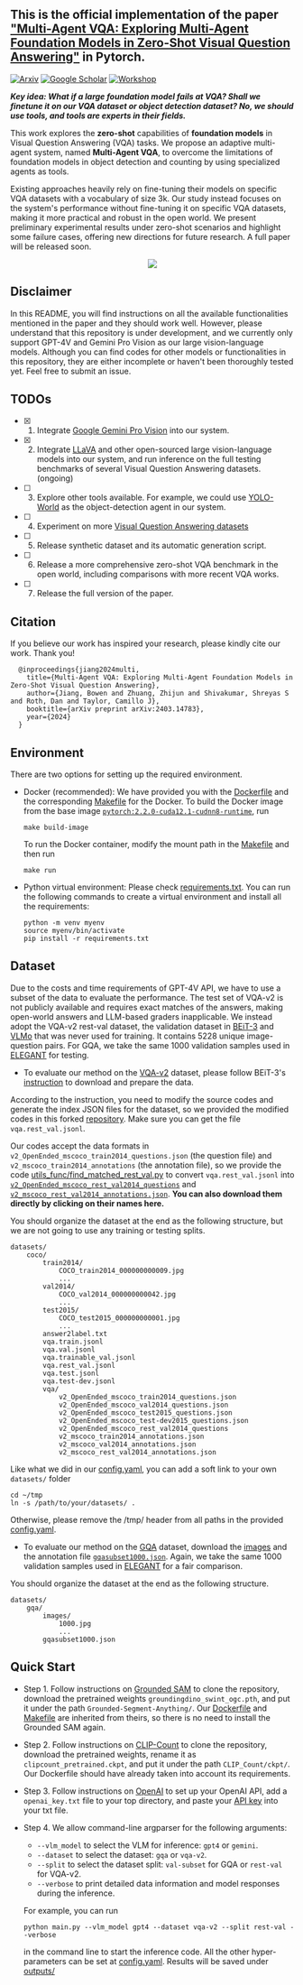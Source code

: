 ## This is the official implementation of the paper ["Multi-Agent VQA: Exploring Multi-Agent Foundation Models in Zero-Shot Visual Question Answering"](https://arxiv.org/abs/2403.14783) in Pytorch.

[![Arxiv](https://img.shields.io/badge/ArXiv-Paper-B31B1B)](https://arxiv.org/abs/2403.14783)
[![Google Scholar](https://img.shields.io/badge/Google_Scholar-Cite_Our_Paper-4085F4)](https://scholar.google.com/scholar?hl=en&as_sdt=0%2C39&q=Multi-Agent+VQA%3A+Exploring+Multi-Agent+Foundation+Models+in+Zero-Shot+Visual+Question+Answering&btnG=#d=gs_cit&t=1724265977916&u=%2Fscholar%3Fq%3Dinfo%3AHY9HN86PLnEJ%3Ascholar.google.com%2F%26output%3Dcite%26scirp%3D0%26hl%3Den)
[![Workshop](https://img.shields.io/badge/CVPR_2024-CVinW_Workshop_Spotlight-97CA00)](https://computer-vision-in-the-wild.github.io/cvpr-2024/)

***Key idea: What if a large foundation model fails at VQA? Shall we finetune it on our VQA dataset or object detection dataset? No, we should use tools, and tools are experts in their fields.***

This work explores the **zero-shot** capabilities of **foundation models** in Visual Question Answering (VQA) tasks. 
We propose an adaptive multi-agent system, named **Multi-Agent VQA**, to overcome the limitations of foundation models in object detection and counting by using specialized agents as tools. 

Existing approaches heavily rely on fine-tuning their models on specific VQA datasets with a vocabulary of size 3k. Our study instead focuses on the system's performance without fine-tuning it on specific VQA datasets, making it more practical and robust in the open world. 
We present preliminary experimental results under zero-shot scenarios and highlight some failure cases, offering new directions for future research. A full paper will be released soon.

<p align="center">
<img src=pipeline.png />
</p>

## Disclaimer
In this README, you will find instructions on all the available functionalities mentioned in the paper and they should work well. However, please understand that this repository is under development, and we currently only support GPT-4V and Gemini Pro Vision as our large vision-language models. Although you can find codes for other models or functionalities in this repository, they are either incomplete or haven't been thoroughly tested yet. Feel free to submit an issue.

## TODOs
- [x] 1. Integrate [Google Gemini Pro Vision](https://console.cloud.google.com/vertex-ai/publishers/google/model-garden/gemini-pro-vision?pli=1) into our system.
- [x] 2. Integrate [LLaVA](https://llava-vl.github.io/) and other open-sourced large vision-language models into our system, and run inference on the full testing benchmarks of several Visual Question Answering datasets. (ongoing)
- [ ] 3. Explore other tools available. For example, we could use [YOLO-World](https://github.com/AILab-CVC/YOLO-World) as the object-detection agent in our system.
- [ ] 4. Experiment on more [Visual Question Answering datasets](https://paperswithcode.com/task/visual-question-answering)
- [ ] 5. Release synthetic dataset and its automatic generation script.
- [ ] 6. Release a more comprehensive zero-shot VQA benchmark in the open world, including comparisons with more recent VQA works.
- [ ] 7. Release the full version of the paper.

## Citation
If you believe our work has inspired your research, please kindly cite our work. Thank you!

      @inproceedings{jiang2024multi,
        title={Multi-Agent VQA: Exploring Multi-Agent Foundation Models in Zero-Shot Visual Question Answering},
        author={Jiang, Bowen and Zhuang, Zhijun and Shivakumar, Shreyas S and Roth, Dan and Taylor, Camillo J},
        booktitle={arXiv preprint arXiv:2403.14783},
        year={2024}
      }

## Environment
There are two options for setting up the required environment.
- Docker (recommended): We have provided you with the [Dockerfile](Dockerfile) and the corresponding [Makefile](Makefile) for the Docker. To build the Docker image from the base image [```pytorch:2.2.0-cuda12.1-cudnn8-runtime```](https://hub.docker.com/r/pytorch/pytorch/tags), run

      make build-image
  
  To run the Docker container, modify the mount path in the [Makefile](Makefile) and then run

      make run

- Python virtual environment: Please check [requirements.txt](requirements.txt). You can run the following commands to create a virtual environment and install all the requirements:
    
      python -m venv myenv
      source myenv/bin/activate
      pip install -r requirements.txt

## Dataset
Due to the costs and time requirements of GPT-4V API,  we have to use a subset of the data to evaluate the performance. The test set of VQA-v2 is not publicly available and requires exact matches of the answers, making open-world answers and LLM-based graders inapplicable. We instead adopt the VQA-v2 rest-val dataset, the validation dataset in [BEiT-3](https://github.com/microsoft/unilm/tree/master/beit3) and [VLMo](https://github.com/bowen-upenn/unilm/tree/master/vlmo) that was never used for training. It contains 5228 unique image-question pairs. For GQA, we take the same 1000 validation samples used in [ELEGANT](https://arxiv.org/pdf/2310.01356.pdf) for testing.

- To evaluate our method on the [VQA-v2](https://paperswithcode.com/dataset/visual-question-answering-v2-0) dataset, please follow BEiT-3's [instruction](https://github.com/microsoft/unilm/blob/master/beit3/get_started/get_started_for_vqav2.md) to download and prepare the data.

According to the instruction, you need to modify the source codes and generate the index JSON files for the dataset, so we provided the modified codes in this forked [repository](https://github.com/bowen-upenn/unilm/tree/master). Make sure you can get the file ``vqa.rest_val.jsonl``.

Our codes accept the data formats in ```v2_OpenEnded_mscoco_train2014_questions.json``` (the question file) and ```v2_mscoco_train2014_annotations``` (the annotation file), so we provide the code [utils_func/find_matched_rest_val.py](utils_func/find_matched_rest_val.py) to convert ``vqa.rest_val.jsonl`` into [```v2_OpenEnded_mscoco_rest_val2014_questions```](https://cs.stanford.edu/people/dorarad/gqa/download.html) and [```v2_mscoco_rest_val2014_annotations.json```](https://drive.google.com/file/d/1t0-Plgv6b65L1LfVHP62iwrULorgEn4U/view?usp=sharing). **You can also download them directly by clicking on their names here.**

You should organize the dataset at the end as the following structure, but we are not going to use any training or testing splits.
```
datasets/
    coco/
        train2014/            
            COCO_train2014_000000000009.jpg                
            ...
        val2014/              
            COCO_val2014_000000000042.jpg
            ...  
        test2015/              
            COCO_test2015_000000000001.jpg
            ...
        answer2label.txt
        vqa.train.jsonl
        vqa.val.jsonl
        vqa.trainable_val.jsonl
        vqa.rest_val.jsonl
        vqa.test.jsonl
        vqa.test-dev.jsonl      
        vqa/
            v2_OpenEnded_mscoco_train2014_questions.json
            v2_OpenEnded_mscoco_val2014_questions.json
            v2_OpenEnded_mscoco_test2015_questions.json
            v2_OpenEnded_mscoco_test-dev2015_questions.json
            v2_OpenEnded_mscoco_rest_val2014_questions
            v2_mscoco_train2014_annotations.json
            v2_mscoco_val2014_annotations.json
            v2_mscoco_rest_val2014_annotations.json
```

Like what we did in our [config.yaml](config.yaml), you can add a soft link to your own ```datasets/``` folder 

    cd ~/tmp
    ln -s /path/to/your/datasets/ .
        
Otherwise, please remove the /tmp/ header from all paths in the provided [config.yaml](config.yaml).
  
- To evaluate our method on the [GQA](https://cs.stanford.edu/people/dorarad/gqa/) dataset, download the [images](https://cs.stanford.edu/people/dorarad/gqa/download.html) and the annotation file [```gqasubset1000.json```](https://drive.google.com/file/d/1SAOrdtjuYqBmY8OpUILMsaggQutaA-lE/view?usp=sharing). Again, we take the same 1000 validation samples used in [ELEGANT](https://arxiv.org/pdf/2310.01356.pdf) for a fair comparison.

You should organize the dataset at the end as the following structure.
```
datasets/
    gqa/
        images/
            1000.jpg
            ...
        gqasubset1000.json
```

## Quick Start
- Step 1. Follow instructions on [Grounded SAM](https://github.com/IDEA-Research/Grounded-Segment-Anything/tree/fe24c033820adffff66ac0eb191828542e8afe5e) to clone the repository, download the pretrained weights ```groundingdino_swint_ogc.pth```, and put it under the path ```Grounded-Segment-Anything/```. Our [Dockerfile](Dockerfile) and [Makefile](Makefile) are inherited from theirs, so there is no need to install the Grounded SAM again.

- Step 2. Follow instructions on [CLIP-Count](https://github.com/songrise/CLIP-Count/tree/43b496978e281bfae8d2c5b4b691c3910fe70a7c) to clone the repository, download the pretrained weights, rename it as ```clipcount_pretrained.ckpt```, and put it under the path ```CLIP_Count/ckpt/```. Our Dockerfile should have already taken into account its requirements.

- Step 3. Follow instructions on [OpenAI](https://platform.openai.com/docs/quickstart?context=python) to set up your OpenAI API, add a ```openai_key.txt``` file to your top directory, and paste your [API key](https://platform.openai.com/api-keys) into your txt file.
  
- Step 4. We allow command-line argparser for the following arguments:
    - ```--vlm_model``` to select the VLM for inference: ```gpt4``` or ```gemini```.
    - ```--dataset``` to select the dataset: ```gqa``` or ```vqa-v2```.
    - ```--split``` to select the dataset split: ```val-subset``` for GQA or ```rest-val``` for VQA-v2.
    - ```--verbose``` to print detailed data information and model responses during the inference.
 
  For example, you can run 

      python main.py --vlm_model gpt4 --dataset vqa-v2 --split rest-val --verbose

  in the command line to start the inference code. All the other hyper-parameters can be set at [config.yaml](config.yaml). Results will be saved under [outputs/](outputs/)

